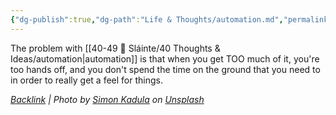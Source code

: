 ```yaml
---
{"dg-publish":true,"dg-path":"Life & Thoughts/automation.md","permalink":"/life-and-thoughts/automation/","title":"Automation","noteIcon":"","created":"2023-07-10T11:33:01","updated":"2023-07-27T21:20:07.494-04:00"}
---
```



The problem with [[40-49 🔅 Sláinte/40 Thoughts & Ideas/automation\|automation]] is that when you get TOO much of it, you're too hands off, and you don't spend the time on the ground that you need to in order to really get a feel for things.

*[Backlink](https://unsplash.com/photos/8gr6bObQLOI) | Photo by [Simon Kadula](https://unsplash.com/@simonkadula?utm_source=Obsidian%20Image%20Inserter%20Plugin&utm_medium=referral) on [Unsplash](https://unsplash.com/?utm_source=Obsidian%20Image%20Inserter%20Plugin&utm_medium=referral)*
